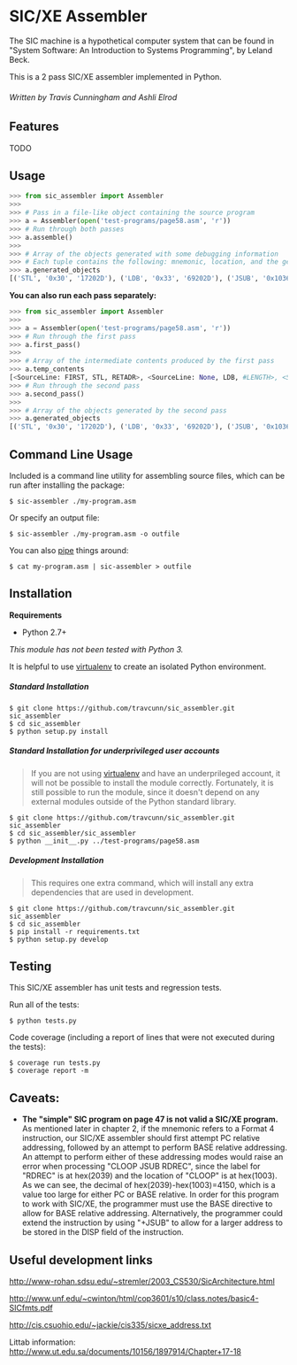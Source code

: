 SIC/XE Assembler
================

The SIC machine is a hypothetical computer system that can be found in "System Software: An Introduction to Systems Programming", by Leland Beck.

This is a 2 pass SIC/XE assembler implemented in Python.

###### Written by Travis Cunningham and Ashli Elrod


Features
--------
TODO


Usage
-----
```python
>>> from sic_assembler import Assembler
>>>
>>> # Pass in a file-like object containing the source program
>>> a = Assembler(open('test-programs/page58.asm', 'r'))
>>> # Run through both passes
>>> a.assemble()
>>>
>>> # Array of the objects generated with some debugging information
>>> # Each tuple contains the following: mnemonic, location, and the generated instruction
>>> a.generated_objects
[('STL', '0x30', '17202D'), ('LDB', '0x33', '69202D'), ('JSUB', '0x1036', '4B101036'), ('LDA', '0x33', '032026'), ('COMP', '0', '290000'), ('JEQ', '0x1a', '332007'), ('JSUB', '0x105d', '4B10105D'), ('J', '0x6', '3F2FEC'), ('LDA', '0x2d', '032010'), ('STA', '0x36', '0F2016'), ('LDA', '3', '010003'), ('STA', '0x33', '0F200D'), ('JSUB', '0x105d', '4B10105D'), ('J', '0x30', '3E2003'), ('BYTE', "C'EOF'", '454f46'), ('CLEAR', ('X', None), 'B410'), ('CLEAR', ('A', None), 'B400'), ('CLEAR', ('S', None), 'B440'), ('LDT', '1000', '75101000'), ('TD', '0x105c', 'E32019'), ('JEQ', '0x1040', '332FFA'), ('RD', '0x105c', 'DB2013'), ('COMPR', ('A', 'S'), 'A004'), ('JEQ', '0x1056', '332008'), ('STCH', '0x36', '57C003'), ('TIXR', ('T', None), 'B850'), ('JLT', '0x1040', '3B2FEA'), ('STX', '0x33', '134000'), ('RSUB', 0, '4F0000'), ('BYTE', "X'F1'", 'F1'), ('CLEAR', ('X', None), 'B410'), ('LDT', '0x33', '774000'), ('TD', '0x1076', 'E32011'), ('JEQ', '0x1062', '332FFA'), ('LDCH', '0x36', '53C003'), ('WD', '0x1076', 'DF2008'), ('TIXR', ('T', None), 'B850'), ('JLT', '0x1062', '3B2FEF'), ('RSUB', 0, '4F0000'), ('BYTE', "X'05'", '05')]
```

**You can also run each pass separately:**
```python
>>> from sic_assembler import Assembler
>>>
>>> a = Assembler(open('test-programs/page58.asm', 'r'))
>>> # Run through the first pass
>>> a.first_pass()
>>>
>>> # Array of the intermediate contents produced by the first pass
>>> a.temp_contents
[<SourceLine: FIRST, STL, RETADR>, <SourceLine: None, LDB, #LENGTH>, <SourceLine: None, BASE, LENGTH>, <SourceLine: CLOOP, +JSUB, RDREC>, <SourceLine: None, LDA, LENGTH>, <SourceLine: None, COMP, #0>, <SourceLine: None, JEQ, ENDFIL>, <SourceLine: None, +JSUB, WRREC>, <SourceLine: None, J, CLOOP>, <SourceLine: ENDFIL, LDA, EOF>, <SourceLine: None, STA, BUFFER>, <SourceLine: None, LDA, #3>, <SourceLine: None, STA, LENGTH>, <SourceLine: None, +JSUB, WRREC>, <SourceLine: None, J, @RETADR>, <SourceLine: EOF, BYTE, C'EOF'>, <SourceLine: RETADR, RESW, 1>, <SourceLine: LENGTH, RESW, 1>, <SourceLine: BUFFER, RESB, 4096>, <SourceLine: RDREC, CLEAR, X>, <SourceLine: None, CLEAR, A>, <SourceLine: None, CLEAR, S>, <SourceLine: None, +LDT, #4096>, <SourceLine: RLOOP, TD, INPUT>, <SourceLine: None, JEQ, RLOOP>, <SourceLine: None, RD, INPUT>, <SourceLine: None, COMPR, A,S>, <SourceLine: None, JEQ, EXIT>, <SourceLine: None, STCH, BUFFER,X>, <SourceLine: None, TIXR, T>, <SourceLine: None, JLT, RLOOP>, <SourceLine: EXIT, STX, LENGTH>, <SourceLine: None, RSUB, None>, <SourceLine: INPUT, BYTE, X'F1'>, <SourceLine: WRREC, CLEAR, X>, <SourceLine: None, LDT, LENGTH>, <SourceLine: WLOOP, TD, OUTPUT>, <SourceLine: None, JEQ, WLOOP>, <SourceLine: None, LDCH, BUFFER,X>, <SourceLine: None, WD, OUTPUT>, <SourceLine: None, TIXR, T>, <SourceLine: None, JLT, WLOOP>, <SourceLine: None, RSUB, None>, <SourceLine: OUTPUT, BYTE, X'05'>]
>>> # Run through the second pass
>>> a.second_pass()
>>>
>>> # Array of the objects generated by the second pass
>>> a.generated_objects
[('STL', '0x30', '17202D'), ('LDB', '0x33', '69202D'), ('JSUB', '0x1036', '4B101036'), ('LDA', '0x33', '032026'), ('COMP', '0', '290000'), ('JEQ', '0x1a', '332007'), ('JSUB', '0x105d', '4B10105D'), ('J', '0x6', '3F2FEC'), ('LDA', '0x2d', '032010'), ('STA', '0x36', '0F2016'), ('LDA', '3', '010003'), ('STA', '0x33', '0F200D'), ('JSUB', '0x105d', '4B10105D'), ('J', '0x30', '3E2003'), ('BYTE', "C'EOF'", '454f46'), ('CLEAR', ('X', None), 'B410'), ('CLEAR', ('A', None), 'B400'), ('CLEAR', ('S', None), 'B440'), ('LDT', '1000', '75101000'), ('TD', '0x105c', 'E32019'), ('JEQ', '0x1040', '332FFA'), ('RD', '0x105c', 'DB2013'), ('COMPR', ('A', 'S'), 'A004'), ('JEQ', '0x1056', '332008'), ('STCH', '0x36', '57C003'), ('TIXR', ('T', None), 'B850'), ('JLT', '0x1040', '3B2FEA'), ('STX', '0x33', '134000'), ('RSUB', 0, '4F0000'), ('BYTE', "X'F1'", 'F1'), ('CLEAR', ('X', None), 'B410'), ('LDT', '0x33', '774000'), ('TD', '0x1076', 'E32011'), ('JEQ', '0x1062', '332FFA'), ('LDCH', '0x36', '53C003'), ('WD', '0x1076', 'DF2008'), ('TIXR', ('T', None), 'B850'), ('JLT', '0x1062', '3B2FEF'), ('RSUB', 0, '4F0000'), ('BYTE', "X'05'", '05')]
```


Command Line Usage
------------------
Included is a command line utility for assembling source files, which can be run after installing the package:

    $ sic-assembler ./my-program.asm
    
Or specify an output file:

    $ sic-assembler ./my-program.asm -o outfile
    
You can also [pipe](http://www.linfo.org/pipes.html) things around:

    $ cat my-program.asm | sic-assembler > outfile


Installation
------------

**Requirements**

- Python 2.7+

_This module has not been tested with Python 3._

It is helpful to use [virtualenv](http://www.virtualenv.org/en/latest/) to create an isolated Python environment.

##### Standard Installation

    $ git clone https://github.com/travcunn/sic_assembler.git sic_assembler
    $ cd sic_assembler
    $ python setup.py install
    
##### Standard Installation for underprivileged user accounts
> If you are not using [virtualenv](http://www.virtualenv.org/en/latest/) and have an underprileged account, it will not be possible to install the module correctly. Fortunately, it is still possible to run the module, since it doesn't depend on any external modules outside of the Python standard library.

    $ git clone https://github.com/travcunn/sic_assembler.git sic_assembler
    $ cd sic_assembler/sic_assembler
    $ python __init__.py ../test-programs/page58.asm
    
##### Development Installation
> This requires one extra command, which will install any extra dependencies that are used in development.

    $ git clone https://github.com/travcunn/sic_assembler.git sic_assembler
    $ cd sic_assembler
    $ pip install -r requirements.txt
    $ python setup.py develop


Testing
-------
This SIC/XE assembler has unit tests and regression tests.

Run all of the tests:

    $ python tests.py
    
Code coverage (including a report of lines that were not executed during the tests):

    $ coverage run tests.py
    $ coverage report -m
    
    
Caveats:
--------
- __The "simple" SIC program on page 47 is not valid a SIC/XE program.__ As mentioned later in chapter 2, if the mnemonic refers to a Format 4 instruction, our SIC/XE assembler should first attempt PC relative addressing, followed by an attempt to perform BASE relative addressing. An attempt to perform either of these addressing modes would raise an error when processing "CLOOP   JSUB   RDREC", since the label for "RDREC" is at hex(2039) and the location of "CLOOP" is at hex(1003). As we can see, the decimal of hex(2039)-hex(1003)=4150, which is a value too large for either PC or BASE relative. In order for this program to work with SIC/XE, the programmer must use the BASE directive to allow for BASE relative addressing. Alternatively, the programmer could extend the instruction by using "+JSUB" to allow for a larger address to be stored in the DISP field of the instruction.


Useful development links
------------------------

http://www-rohan.sdsu.edu/~stremler/2003_CS530/SicArchitecture.html

http://www.unf.edu/~cwinton/html/cop3601/s10/class.notes/basic4-SICfmts.pdf

http://cis.csuohio.edu/~jackie/cis335/sicxe_address.txt

Littab information: 
http://www.ut.edu.sa/documents/10156/1897914/Chapter+17-18
